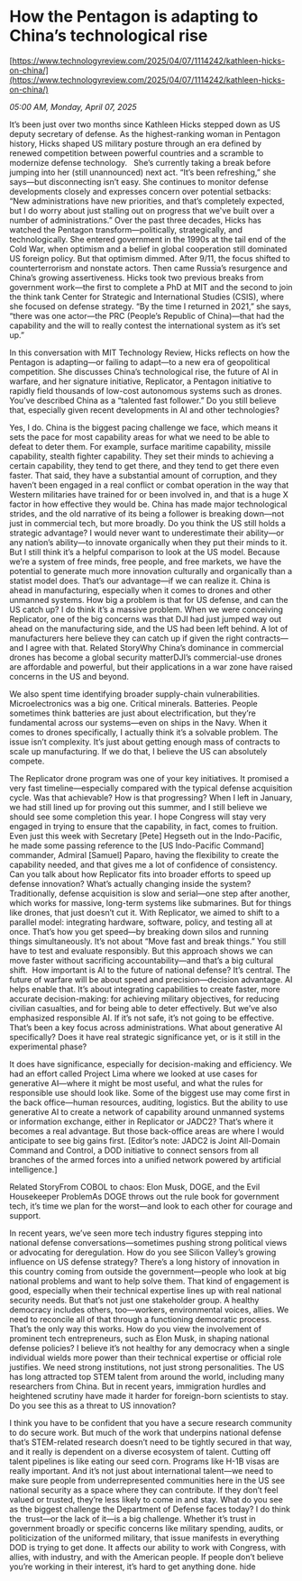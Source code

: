 # How the Pentagon is adapting to China’s technological rise

[https://www.technologyreview.com/2025/04/07/1114242/kathleen-hicks-on-china/](https://www.technologyreview.com/2025/04/07/1114242/kathleen-hicks-on-china/)

*05:00 AM, Monday, April 07, 2025*

It’s been just over two months since Kathleen Hicks stepped down as US deputy secretary of defense. As the highest-ranking woman in Pentagon history, Hicks shaped US military posture through an era defined by renewed competition between powerful countries and a scramble to modernize defense technology.    She’s currently taking a break before jumping into her (still unannounced) next act. “It’s been refreshing,” she says—but disconnecting isn’t easy. She continues to monitor defense developments closely and expresses concern over potential setbacks: “New administrations have new priorities, and that’s completely expected, but I do worry about just stalling out on progress that we've built over a number of administrations.” Over the past three decades, Hicks has watched the Pentagon transform—politically, strategically, and technologically. She entered government in the 1990s at the tail end of the Cold War, when optimism and a belief in global cooperation still dominated US foreign policy. But that optimism dimmed. After 9/11, the focus shifted to counterterrorism and nonstate actors. Then came Russia’s resurgence and China’s growing assertiveness. Hicks took two previous breaks from government work—the first to complete a PhD at MIT and the second to join the think tank Center for Strategic and International Studies (CSIS), where she focused on defense strategy. “By the time I returned in 2021,” she says, “there was one actor—the PRC (People’s Republic of China)—that had the capability and the will to really contest the international system as it’s set up.”

In this conversation with MIT Technology Review, Hicks reflects on how the Pentagon is adapting—or failing to adapt—to a new era of geopolitical competition. She discusses China’s technological rise, the future of AI in warfare, and her signature initiative, Replicator, a Pentagon initiative to rapidly field thousands of low-cost autonomous systems such as drones. You’ve described China as a “talented fast follower.” Do you still believe that, especially given recent developments in AI and other technologies?

Yes, I do. China is the biggest pacing challenge we face, which means it sets the pace for most capability areas for what we need to be able to defeat to deter them. For example, surface maritime capability, missile capability, stealth fighter capability. They set their minds to achieving a certain capability, they tend to get there, and they tend to get there even faster. That said, they have a substantial amount of corruption, and they haven’t been engaged in a real conflict or combat operation in the way that Western militaries have trained for or been involved in, and that is a huge X factor in how effective they would be. China has made major technological strides, and the old narrative of its being a follower is breaking down—not just in commercial tech, but more broadly. Do you think the US still holds a strategic advantage? I would never want to underestimate their ability—or any nation’s ability—to innovate organically when they put their minds to it. But I still think it’s a helpful comparison to look at the US model. Because we’re a system of free minds, free people, and free markets, we have the potential to generate much more innovation culturally and organically than a statist model does. That’s our advantage—if we can realize it.  China is ahead in manufacturing, especially when it comes to drones and other unmanned systems. How big a problem is that for US defense, and can the US catch up? I do think it’s a massive problem. When we were conceiving Replicator, one of the big concerns was that DJI had just jumped way out ahead on the manufacturing side, and the US had been left behind. A lot of manufacturers here believe they can catch up if given the right contracts—and I agree with that. Related StoryWhy China’s dominance in commercial drones has become a global security matterDJI’s commercial-use drones are affordable and powerful, but their applications in a war zone have raised concerns in the US and beyond.

We also spent time identifying broader supply-chain vulnerabilities. Microelectronics was a big one. Critical minerals. Batteries. People sometimes think batteries are just about electrification, but they’re fundamental across our systems—even on ships in the Navy. When it comes to drones specifically, I actually think it’s a solvable problem. The issue isn’t complexity. It’s just about getting enough mass of contracts to scale up manufacturing. If we do that, I believe the US can absolutely compete.

The Replicator drone program was one of your key initiatives. It promised a very fast timeline—especially compared with the typical defense acquisition cycle. Was that achievable? How is that progressing? When I left in January, we had still lined up for proving out this summer, and I still believe we should see some completion this year. I hope Congress will stay very engaged in trying to ensure that the capability, in fact, comes to fruition. Even just this week with Secretary [Pete] Hegseth out in the Indo-Pacific, he made some passing reference to the [US Indo-Pacific Command] commander, Admiral [Samuel] Paparo, having the flexibility to create the capability needed, and that gives me a lot of confidence of consistency. Can you talk about how Replicator fits into broader efforts to speed up defense innovation? What’s actually changing inside the system? Traditionally, defense acquisition is slow and serial—one step after another, which works for massive, long-term systems like submarines. But for things like drones, that just doesn’t cut it. With Replicator, we aimed to shift to a parallel model: integrating hardware, software, policy, and testing all at once. That’s how you get speed—by breaking down silos and running things simultaneously.  It’s not about “Move fast and break things.” You still have to test and evaluate responsibly. But this approach shows we can move faster without sacrificing accountability—and that’s a big cultural shift.  How important is AI to the future of national defense? It’s central. The future of warfare will be about speed and precision—decision advantage. AI helps enable that. It’s about integrating capabilities to create faster, more accurate decision-making: for achieving military objectives, for reducing civilian casualties, and for being able to deter effectively. But we’ve also emphasized responsible AI. If it’s not safe, it’s not going to be effective. That’s been a key focus across administrations. What about generative AI specifically? Does it have real strategic significance yet, or is it still in the experimental phase?

It does have significance, especially for decision-making and efficiency. We had an effort called Project Lima where we looked at use cases for generative AI—where it might be most useful, and what the rules for responsible use should look like. Some of the biggest use may come first in the back office—human resources, auditing, logistics. But the ability to use generative AI to create a network of capability around unmanned systems or information exchange, either in Replicator or JADC2? That’s where it becomes a real advantage. But those back-office areas are where I would anticipate to see big gains first. [Editor’s note: JADC2 is Joint All-Domain Command and Control, a DOD initiative to connect sensors from all branches of the armed forces into a unified network powered by artificial intelligence.]

Related StoryFrom COBOL to chaos: Elon Musk, DOGE, and the Evil Housekeeper ProblemAs DOGE throws out the rule book for government tech, it’s time we plan for the worst—and look to each other for courage and support.

In recent years, we’ve seen more tech industry figures stepping into national defense conversations—sometimes pushing strong political views or advocating for deregulation. How do you see Silicon Valley’s growing influence on US defense strategy? There’s a long history of innovation in this country coming from outside the government—people who look at big national problems and want to help solve them. That kind of engagement is good, especially when their technical expertise lines up with real national security needs. But that’s not just one stakeholder group. A healthy democracy includes others, too—workers, environmental voices, allies. We need to reconcile all of that through a functioning democratic process. That’s the only way this works. How do you view the involvement of prominent tech entrepreneurs, such as Elon Musk, in shaping national defense policies? I believe it’s not healthy for any democracy when a single individual wields more power than their technical expertise or official role justifies. We need strong institutions, not just strong personalities. The US has long attracted top STEM talent from around the world, including many researchers from China. But in recent years, immigration hurdles and heightened scrutiny have made it harder for foreign-born scientists to stay. Do you see this as a threat to US innovation?

I think you have to be confident that you have a secure research community to do secure work. But much of the work that underpins national defense that’s STEM-related research doesn’t need to be tightly secured in that way, and it really is dependent on a diverse ecosystem of talent. Cutting off talent pipelines is like eating our seed corn. Programs like H-1B visas are really important. And it’s not just about international talent—we need to make sure people from underrepresented communities here in the US see national security as a space where they can contribute. If they don’t feel valued or trusted, they’re less likely to come in and stay. What do you see as the biggest challenge the Department of Defense faces today? I do think the  trust—or the lack of it—is a big challenge. Whether it’s trust in government broadly or specific concerns like military spending, audits, or politicization of the uniformed military, that issue manifests in everything DOD is trying to get done. It affects our ability to work with Congress, with allies, with industry, and with the American people. If people don’t believe you’re working in their interest, it’s hard to get anything done.  hide

